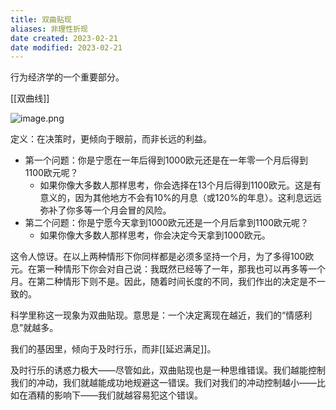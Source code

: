 ```yaml
---
title: 双曲贴现
aliases: 非理性折现
date created: 2023-02-21
date modified: 2023-02-21
---
```


行为经济学的一个重要部分。

[[双曲线]]

![image.png](https://img.oldwinter.top/202302212357700.png)

定义：在决策时，更倾向于眼前，而非长远的利益。

- 第一个问题：你是宁愿在一年后得到1000欧元还是在一年零一个月后得到1100欧元呢？
	- 如果你像大多数人那样思考，你会选择在13个月后得到1100欧元。这是有意义的，因为其他地方不会有10%的月息（或120%的年息）。这利息远远弥补了你多等一个月会冒的风险。
- 第二个问题：你是宁愿今天拿到1000欧元还是一个月后拿到1100欧元呢？
	- 如果你像大多数人那样思考，你会决定今天拿到1000欧元。

这令人惊讶。在以上两种情形下你同样都是必须多坚持一个月，为了多得100欧元。在第一种情形下你会对自己说：我既然已经等了一年，那我也可以再多等一个月。在第二种情形下则不是。因此，随着时间长度的不同，我们作出的决定是不一致的。

科学里称这一现象为双曲贴现。意思是：一个决定离现在越近，我们的“情感利息”就越多。

我们的基因里，倾向于及时行乐，而非[[延迟满足]]。

及时行乐的诱惑力极大——尽管如此，双曲贴现也是一种思维错误。我们越能控制我们的冲动，我们就越能成功地规避这一错误。我们对我们的冲动控制越小——比如在酒精的影响下——我们就越容易犯这个错误。
